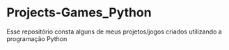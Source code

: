 # Projects-Games_Python
Esse repositório consta alguns de meus projetos/jogos criados utilizando a programação Python
